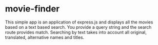 # movie-finder
This simple app is an application of express.js and displays all the movies based on a text based search. You provide a query string and the search route provides match. Searching by text takes into account all original, translated, alternative names and titles.

